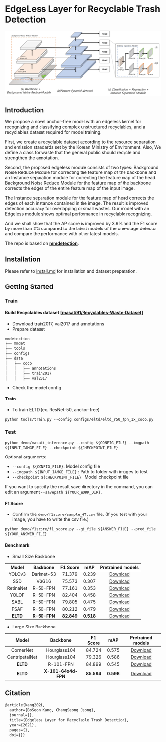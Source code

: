 # EdgeLess Layer for Recyclable Trash Detection

![ELTD](./docs/model_Architecture.jpg)


## Introduction

We propose a novel anchor-free model with an edgeless kernel for recognizing and classifying complex unstructured recyclables, and a recyclables dataset required for model training. 

First, we create a recyclable dataset according to the resource separation and emission standards set by the Korean Ministry of Environment. Also, We define a class for waste that the general public should recycle and strengthen the annotation. 

Second, the proposed edgeless module consists of two types: Background Noise Reduce Module for correcting the feature map of the backbone and an Instance separation module for correcting the feature map of the head. Background Noise Reduce Module for the feature map of the backbone corrects the edges of the entire feature map of the input image. 

The Instance separation module for the feature map of head corrects the edges of each instance contained in the image. The result is improved detection accuracy for overlapping or small wastes. Our model with an Edgeless module shows optimal performance in recyclable recognizing. 

And we shall show that the AP score is improved by 3.9\% and the F1 score by more than 2\% compared to the latest models of the one-stage detector and compare the performance with other latest models.


The repo is based on **[mmdetection](https://github.com/open-mmlab/mmdetection)**.


## Installation

Please refer to [install.md](install.md) for installation and dataset preparation.


## Getting Started

### Train

#### Build Recyclables dataset [[masati91/Recyclables-Waste-Dataset]](https://github.com/masati91/Recyclables-Waste-Dataset/)

* Download train2017, val2017 and annotations
* Prepare dataset

```text
mmdetection
├── mmdet
├── tools
├── configs
├── data
│   ├── coco
│   │   ├── annotations
│   │   ├── train2017
│   │   ├── val2017
```

* Check the model config


#### Train

* To train ELTD (ex. ResNet-50, anchor-free)

```
python tools/train.py --config configs/eltd/eltd_r50_fpn_1x_coco.py
```



### Test


```
python demo/masati_inference.py --config ${CONFIG_FILE} --imgpath ${INPUT_IAMGE_FILE} --checkpoint ${CHECKPOINT_FILE}
```
Optional arguments:
- `--config ${CONFIG_FILE}`: Model config file
- `--imgpath ${INPUT_IAMGE_FILE}` : Path to folder with images to test
- `--checkpoint ${CHECKPOINT_FILE}` : Model checkpoint file

If you want to specify the result save directory in the command, you can edit an argument `--savepath ${YOUR_WORK_DIR}`.

#### F1 Score

* Confirm the `demo/f1score/sample_GT.csv` file. (If you test with your image, you have to write the csv file.)

```
python demo/f1score/f1_score.py --gt_file ${ANSWER_FILE} --pred_file ${YOUR_ANSWER_FILE}
``` 

#### Benchmark

* Small Size Backbone

|Model          |    Backbone     |    F1 Score  |  mAP  | Pretrained models |
|:-------------:| :-------------: | :-----------:| :---: | :-------:|
|YOLOv3    |  Darknet-53  |  71.379 |0.239 |[Download](https://drive.google.com/file/d/1j5gocy38kWh0FnS9yEnTD-R-hcNJi--c/view?usp=sharing)|
|SSD       |  VGG16       |  75.573 |0.307 |[Download](https://drive.google.com/file/d/1j0nEuIso0H56_i9ERkZbdK1Ow11MbxOd/view?usp=sharing)|
|RetinaNet |  R-50-FPN    |  77.161 |0.353 |[Download](https://drive.google.com/file/d/1L5nEZX5j11dvs4qkBCPCIeAQ70JvWfH3/view?usp=sharing)|
|YOLOF     |  R-50-FPN    |  82.404 |0.458 |[Download](https://drive.google.com/file/d/1j3PLLx0ZbN_X9msmFtfLVrqSKICkGPYr/view?usp=sharing)|
|SABL      |  R-50-FPN    |  79.805 |0.475 |[Download](https://drive.google.com/file/d/1e4nMsWcJz5tFpGAYF9BoF3ZkV9Ungi77/view?usp=sharing)|
|FSAF      |   R-50-FPN   |  80.212 |0.479 |[Download](https://drive.google.com/file/d/1KE512iI6W0rYqYoZ_jAdAkIkV5w0ECO0/view?usp=sharing)|
|**ELTD**  |   **R-50-FPN**   |  **82.849**  |**0.518** |[Download](https://drive.google.com/file/d/15tNF1qiDDHKERrxVUeE017GjWW2deqKQ/view?usp=sharing)|

* Large Size Backbone

|Model          |    Backbone     |    F1 Score  |  mAP  | Pretrained models |
|:-------------:| :-------------: | :-----------:| :---: | :-------:|
|CornerNet      |  Hourglass104  |  84.724 | 0.575 |[Download](https://drive.google.com/file/d/1957d5S29wC77OQPQt92L52Vmtjzbryy3/view?usp=sharing)|
|CentripetalNet |  Hourglass104  |  79.326 | 0.586 |[Download](https://drive.google.com/file/d/175NUMA2CFsJ4DntoVdlUKVxqAjEdwaRq/view?usp=sharing)|
|**ELTD**       |   R-101-FPN    |  84.899 | 0.545 |[Download](https://drive.google.com/file/d/1WsQkUNNm2W3y6dfp7vzfUsfahgKFBLVn/view?usp=sharing)|
|**ELTD**       |  **X-101-64x4d-FPN**   |  **85.594** |**0.596** |[Download](https://drive.google.com/file/d/15m57mcpxHermPc_betT8_LOVMbwFKUtR/view?usp=sharing)|



## Citation

```
@article{kang2021,  
  author={BoSeon Kang, ChangSeong Jeong},  
  journal={},   
  title={Edgeless Layer for Recyclable Trash Detection},   
  year={2021}, 
  pages={},  
  doi={}}
```
